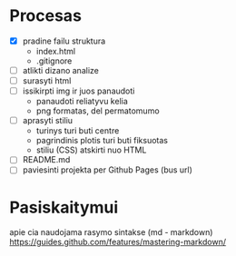 # Procesas

- [x] pradine failu struktura
    - index.html
    - .gitignore
- [ ] atlikti dizano analize
- [ ] surasyti html
- [ ] issikirpti img ir juos panaudoti
    - panaudoti reliatyvu kelia
    - png formatas, del permatomumo
- [ ] aprasyti stiliu
    - turinys turi buti centre
    - pagrindinis plotis turi buti fiksuotas
    - stiliu (CSS) atskirti nuo HTML
- [ ] README.md 
- [ ] paviesinti projekta per Github Pages (bus url)

#  Pasiskaitymui

apie cia naudojama rasymo sintakse (md - markdown)
https://guides.github.com/features/mastering-markdown/
